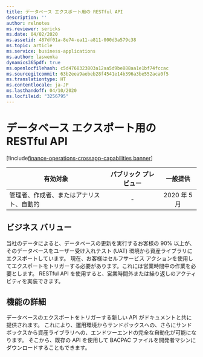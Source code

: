 ```yaml
---
title: データベース エクスポート用の RESTful API
description: ''
author: relnotes
ms.reviewer: sericks
ms.date: 04/02/2020
ms.assetid: 487df01a-8e74-ea11-a811-000d3a579c38
ms.topic: article
ms.service: business-applications
ms.author: laswenka
dynamics365pdf: true
ms.openlocfilehash: c5d4768323803a12aa5d9be888aa1e1bf74fccac
ms.sourcegitcommit: 63b2eea9aebeb28f4541e14b396a3be552aca0f5
ms.translationtype: HT
ms.contentlocale: ja-JP
ms.lasthandoff: 04/10/2020
ms.locfileid: "3256795"
---
```

# <a name="restful-apis-for-database-export"></a>データベース エクスポート用の RESTful API
[!include[finance-operations-crossapp-capabilities banner](../includes/finance-operations-crossapp-capabilities.md)]

| 有効対象    |  パブリック プレビュー | 一般提供 | 
| ---------- | :----------: |:----------: |
|管理者、作成者、またはアナリスト、自動的|-| 2020 年 5 月|


## <a name="business-value"></a>ビジネス バリュー
<!-- bv start -->
当社のデータによると、データベースの更新を実行するお客様の 90% 以上が、そのデータベースをユーザー受け入れテスト (UAT) 環境から資産ライブラリにエクスポートしています。 現在、お客様はセルフサービス アクションを使用してエクスポートをトリガーする必要があります。これには営業時間中の作業を必要とします。 RESTful API を使用すると、営業時間外または繰り返しのアクティビティを実装できます。
<!-- bv end -->



## <a name="feature-details"></a>機能の詳細
<!--feature detail start -->
データベースのエクスポートをトリガーする新しい API がドキュメントと共に提供されます。 これにより、運用環境からサンドボックスへの、さらにサンドボックスから資産ライブラリへの、エンドツーエンドの完全な自動化が可能になります。 そこから、既存の API を使用して BACPAC ファイルを開発者マシンにダウンロードすることもできます。
<!--feature detail end -->










